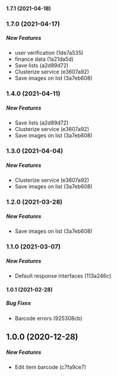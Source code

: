#### 1.7.1 (2021-04-18)

### 1.7.0 (2021-04-17)

##### New Features

*  user verification (1de7a535)
*  finance data (1a21da5d)
*  Save lists (a2d89d72)
*  Clusterize service (e3607a92)
*  Save images on list (3a7eb608)

### 1.4.0 (2021-04-11)

##### New Features

*  Save lists (a2d89d72)
*  Clusterize service (e3607a92)
*  Save images on list (3a7eb608)

### 1.3.0 (2021-04-04)

##### New Features

*  Clusterize service (e3607a92)
*  Save images on list (3a7eb608)

### 1.2.0 (2021-03-28)

##### New Features

*  Save images on list (3a7eb608)

### 1.1.0 (2021-03-07)

##### New Features

*  Default response interfaces (113a246c)

#### 1.0.1 (2021-02-28)

##### Bug Fixes

*  Barcode errors (925308cb)

## 1.0.0 (2020-12-28)

##### New Features

*  Edit item barcode (c7fa9ce7)

